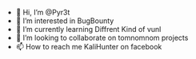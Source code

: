 - 👋 Hi, I’m @Pyr3t
- 👀 I’m interested in BugBounty
- 🌱 I’m currently learning Diffrent Kind of vunl
- 💞️ I’m looking to collaborate on tomnomnom projects
- 📫 How to reach me KaliHunter on facebook

<!---
Pyr3t/Pyr3t is a ✨ special ✨ repository because its `README.md` (this file) appears on your GitHub profile.
You can click the Preview link to take a look at your changes.
--->
